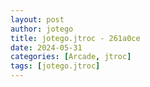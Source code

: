 ```yaml
---
layout: post
author: jotego
title: jotego.jtroc - 261a0ce
date: 2024-05-31
categories: [Arcade, jtroc]
tags: [jotego.jtroc]
---
```



